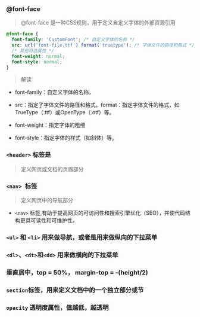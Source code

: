 ### @font-face 
> @font-face 是一种CSS规则，用于定义自定义字体的外部资源引用

```css
@font-face {
  font-family: 'CustomFont'; /* 自定义字体的名称 */
  src: url('font-file.ttf') format('truetype'); /* 字体文件的路径和格式 */
  /* 其他可选属性 */
  font-weight: normal;
  font-style: normal;
}
```

> 解读

* font-family：自定义字体的名称，
* src：指定了字体文件的路径和格式。format：指定字体文件的格式，如TrueType（.ttf）或OpenType（.otf）等。

* font-weight：指定字体的粗细
* font-style：指定字体的样式（如斜体）等。

### `<header>` 标签是 
> 定义网页或文档的页眉部分

### `<nav> `标签
> 定义网页中的导航部分
* `<nav>` 标签,有助于提高网页的可访问性和搜索引擎优化（SEO），并使代码结构更具可读性和可维护性。

### `<ul>` 和 `<li>` 用来做导航，或者是用来做纵向的下拉菜单
### `<dl>`、`<dt>`和`<dd>` 用来做横向的下拉菜单

### 垂直居中，top = 50%， margin-top = -(height/2)

### `section`标签，用来定义文档中的一个独立部分或节

### `opacity` 透明度属性，值越低，越透明